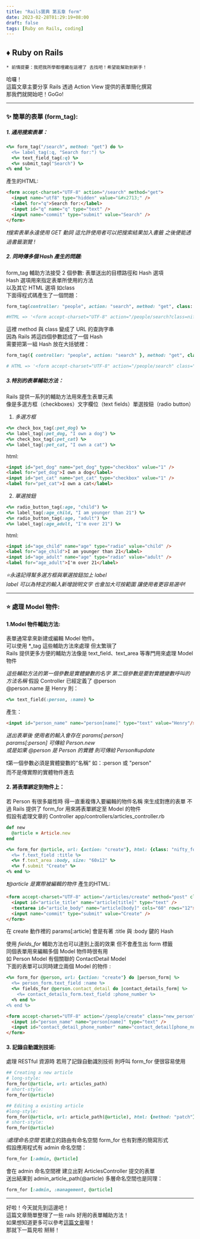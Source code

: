 ```yaml
---
title: "Rails寶典 第五章 form"
date: 2023-02-28T01:29:19+08:00
draft: false
tags: [Ruby on Rails, coding]
---
```


## ♦️ Ruby on Rails   
`* 前情提要：我把我所學都埋藏在這裡了 去找吧！希望能幫助到新手！ ` 

哈囉！      
這篇文章主要分享 Rails 透過 Action View 提供的表單簡化撰寫          
那我們就開始吧！GoGo!     
******************

### ✨ 簡單的表單 (form_tag):
##### 1. 通用搜索表單：
```ruby
<%= form_tag("/search", method: "get") do %>
  <%= label_tag(:q, "Search for:") %>
  <%= text_field_tag(:q) %>
  <%= submit_tag("Search") %>
<% end %>
```
產生的HTML:
```html
<form accept-charset="UTF-8" action="/search" method="get">
  <input name="utf8" type="hidden" value="&#x2713;" />
  <label for="q">Search for:</label>
  <input id="q" name="q" type="text" />
  <input name="commit" type="submit" value="Search" />
</form>
```
*❗️搜索表單永遠使用 GET 動詞 這允許使用者可以把搜索結果加入書籤 之後便能透過書籤瀏覽 !*

##### 2. 同時傳多個 Hash 產生的問題:
form_tag 輔助方法接受 2 個參數: 表單送出的目標路徑和 Hash 選項      
Hash 選項用來指定表單所使用的方法           
以及其它 HTML 選項 如class              
下面得程式碼產生了一個問題：
```ruby
form_tag(controller: "people", action: "search", method: "get", class: "nifty_form")

#HTML => '<form accept-charset="UTF-8" action="/people/search?class=nifty_form&amp;method=get" method="post">'
```
這裡 method 與 class 變成了 URL 的查詢字串          
因為 Rails 將這四個參數認成了一個 Hash          
需要把第一組 Hash 放在大括號裡：
```ruby
form_tag({ controller: "people", action: "search" }, method: "get", class: "nifty_form")

# HTML => '<form accept-charset="UTF-8" action="/people/search" class="nifty_form" method="get">'
```

##### 3.特別的表單輔助方法：
Rails 提供一系列的輔助方法用來產生表單元素          
像是多選方框（checkboxes）文字欄位（text fields）單選按鈕（radio button）   
1. *多選方框*
```ruby
<%= check_box_tag(:pet_dog) %>
<%= label_tag(:pet_dog, "I own a dog") %>
<%= check_box_tag(:pet_cat) %>
<%= label_tag(:pet_cat, "I own a cat") %>
```
html:
```html
<input id="pet_dog" name="pet_dog" type="checkbox" value="1" />
<label for="pet_dog">I own a dog</label>
<input id="pet_cat" name="pet_cat" type="checkbox" value="1" />
<label for="pet_cat">I own a cat</label>
```

2. *單選按鈕*
```ruby
<%= radio_button_tag(:age, "child") %>
<%= label_tag(:age_child, "I am younger than 21") %>
<%= radio_button_tag(:age, "adult") %>
<%= label_tag(:age_adult, "I'm over 21") %>
```
html:
```html
<input id="age_child" name="age" type="radio" value="child" />
<label for="age_child">I am younger than 21</label>
<input id="age_adult" name="age" type="radio" value="adult" />
<label for="age_adult">I'm over 21</label>
```
*⭐️永遠記得幫多選方框與單選按鈕加上 label*        
*label 可以為特定的輸入新增說明文字 也會加大可按範圍 讓使用者更容易選中!*

*************

### ⭐️ 處理 Model 物件:
#### 1.Model 物件輔助方法:
表單通常拿來新建或編輯 Model 物件。             
可以使用 *_tag 這些輔助方法來處理 但太繁瑣了        
Rails 提供更多方便的輔助方法像是 text_field、text_area 等專門用來處理 Model 物件            

*這些輔助方法的第一個參數是實體變數的名字 第二個參數是要對實體變數呼叫的方法名稱*
假設 Controller 已經定義了 @person          
@person.name 是 Henry 則：
```ruby
<%= text_field(:person, :name) %>
```
產生：
```html
<input id="person_name" name="person[name]" type="text" value="Henry"/>
```
*送出表單後 使用者的輸入會存在 params[:person]*           
*params[:person] 可傳給 Person.new*                   
*或是如果 @person 是 Person 的實體 則可傳給 Person#update*    

❗️第一個參數必須是實體變數的“名稱” 如：:person 或 "person"          
而不是傳實際的實體物件進去          

#### 2. 將表單綁定到物件上：
若 Person 有很多屬性時 得一直重複傳入要編輯的物件名稱 來生成對應的表單
不過 Rails 提供了 form_for 用來將表單綁定至 Model 的物件             
假設有處理文章的 Controller app/controllers/articles_controller.rb      
```ruby
def new
  @article = Article.new
end
```
```ruby
<%= form_for @article, url: {action: "create"}, html: {class: "nifty_form"} do |f| %>
  <%= f.text_field :title %>
  <%= f.text_area :body, size: "60x12" %>
  <%= f.submit "Create" %>
<% end %>
```
*❗️@article 是實際被編輯的物件*
產生的HTML:
```html
<form accept-charset="UTF-8" action="/articles/create" method="post" class="nifty_form">
  <input id="article_title" name="article[title]" type="text" />
  <textarea id="article_body" name="article[body]" cols="60" rows="12"></textarea>
  <input name="commit" type="submit" value="Create" />
</form>
```
在 create 動作裡的 params[:article] 會是有著 :title 與 :body 鍵的 Hash 

使用 *fields_for* 輔助方法也可以達到上面的效果 但不會產生出 form 標籤       
同個表單用來編輯多個 Model 物件時很有用         
如 Person Model 有個關聯的 ContactDetail Model          
下面的表單可以同時建立兩個 Model 的物件 :
```ruby
<%= form_for @person, url: {action: "create"} do |person_form| %>
  <%= person_form.text_field :name %>
  <%= fields_for @person.contact_detail do |contact_details_form| %>
    <%= contact_details_form.text_field :phone_number %>
  <% end %>
<% end %>
```
```html
<form accept-charset="UTF-8" action="/people/create" class="new_person" id="new_person" method="post">
  <input id="person_name" name="person[name]" type="text" />
  <input id="contact_detail_phone_number" name="contact_detail[phone_number]" type="text" />
</form>
```

#### 3. 記錄自動識別技術:
處理 RESTful 資源時 若用了記錄自動識別技術 則呼叫 form_for 便很容易使用          
```ruby
## Creating a new article
# long-style:
form_for(@article, url: articles_path)
# short-style:
form_for(@article)
```
```ruby
## Editing a existing article
#long-style:
form_for(@article, url: article_path(@article), html: {method: "patch"})
# short-style:
form_for(@article)
```
*❕處理命名空間*
若建立的路由有命名空間 form_for 也有對應的簡寫形式          
假設應用程式有 admin 命名空間：
```ruby
form_for [:admin, @article]
```
會在 admin 命名空間裡 建立出對 ArticlesController 提交的表單        
送出結果到 admin_article_path(@article)
多層命名空間也是同理：
```ruby
form_for [:admin, :management, @article]
```
************
好啦！今天就先到這邊吧！            
這篇文章簡單整理了一些 rails 好用的表單輔助方法！       
如果想知道更多可以參考[這篇文章](https://rails.ruby.tw/form_helpers.html)喔！       
那就下一篇見啦 掰掰！